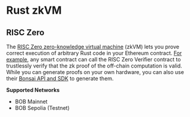 # Rust zkVM

## RISC Zero

The [RISC Zero zero-knowledge virtual machine](https://dev.risczero.com/api/zkvm/) (zkVM) lets you prove correct execution of arbitrary Rust code in your Ethereum contract. [For example](https://dev.risczero.com/api/blockchain-integration/bonsai-on-eth), any smart contract can call the RISC Zero Verifier contract to trustlessly verify that the zk proof of the off-chain computation is valid. While you can generate proofs on your own hardware, you can also use their [Bonsai API and SDK](https://dev.risczero.com/api/generating-proofs/remote-proving) to generate them.

**Supported Networks**

<!-- TODO: Verify RISC Zero on test/mainnet -->

- BOB Mainnet
- BOB Sepolia (Testnet)
